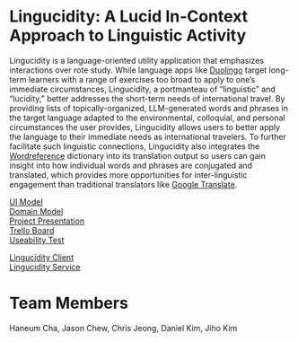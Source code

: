 # Lingucidity: A Lucid In-Context Approach to Linguistic Activity
Lingucidity is a language-oriented utility application that emphasizes interactions over rote study. While language apps like [Duolingo](https://www.duolingo.com/) target long-term learners with a range of exercises too broad to apply to one’s immediate circumstances, Lingucidity, a portmanteau of “linguistic” and “lucidity,” better addresses the short-term needs of international travel. By providing lists of topically-organized, LLM-generated words and phrases in the target language adapted to the environmental, colloquial, and personal circumstances the user provides, Lingucidity allows users to better apply the language to their immediate needs as international travelers. To further facilitate such linguistic connections, Lingucidity also integrates the [Wordreference](https://wordreference.com/) dictionary into its translation output so users can gain insight into how individual words and phrases are conjugated and translated, which provides more opportunities for inter-linguistic engagement than traditional translators like [Google Translate](https://translate.google.com/).

[UI Model](https://github.com/Team-Equipo/project/blob/main/UI-model.pdf)\
[Domain Model](https://github.com/Team-Equipo/project/blob/main/domain-model.png)\
[Project Presentation](https://docs.google.com/presentation/d/1_lazMcHDlzBDRSqzPgMzhheNfLDJxRuFO9L_ApY23O0/edit?usp=sharing)\
[Trello Board](https://trello.com/b/D2UWOaAf/cs262f-teamequipo)\
[Useability Test](https://docs.google.com/document/d/19t6yzECxPjlzw9NF_c7BGitwPI9r5L0xR4WtDRQr0DQ/edit)

[Lingucidity Client](https://github.com/Team-Equipo/client)\
[Lingucidity Service](https://github.com/Team-Equipo/service)

# Team Members
Haneum Cha, Jason Chew, Chris Jeong, Daniel Kim, Jiho Kim
